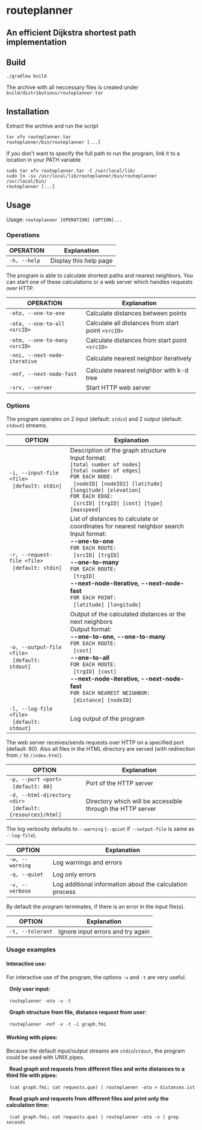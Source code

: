 # routeplanner
## An efficient Dijkstra shortest path implementation

## Build

```
./gradlew build
```

The archive with all neccessary files is created under `build/distributions/routeplanner.tar`

## Installation

Extract the archive and run the script
```
tar xfv routeplanner.tar
routeplanner/bin/routeplanner [...]
```
If you don't want to specify the full path to run the program, link it to a location in your PATH variable
```
sudo tar xfv routeplanner.tar -C /usr/local/lib/
sudo ln -sv /usr/local/lib/routeplanner/bin/routeplanner /usr/local/bin/
routeplanner [...]
```

## Usage

Usage: `routeplanner [OPERATION] [OPTION]...`

### Operations

OPERATION | Explanation
-|-
`-h, --help` | Display this help page

The program is able to calculate shortest paths and nearest neighbors. You can start one of these calculations or a web server which handles requests over HTTP.

OPERATION | Explanation
-|-
`-oto, --one-to-one` | Calculate distances between points
`-ota, --one-to-all <srcID>` | Calculate all distances from start point `<srcID>`
`-otm, --one-to-many <srcID>` | Calculate distances from start point `<srcID>`
`-nni, --next-node-iterative` | Calculate nearest neighbor iteratively
`-nnf, --next-node-fast` | Calculate nearest neighbor with k-d tree
`-srv, --server` | Start HTTP web server

### Options

The program operates on 2 input (default: `stdin`) and 2 output (default: `stdout`) streams.

OPTION | Explanation
-|-
`-i, --input-file <file>`<br>&nbsp;&nbsp;`[default: stdin]` | Description of the graph structure<br>Input format:<br>`[total number of nodes]`<br>`[total number of edges]`<br>`FOR EACH NODE:`<br>&nbsp;&nbsp;`[nodeID] [nodeID2] [latitude] [longitude] [elevation]`<br>`FOR EACH EDGE:`<br>&nbsp;&nbsp;`[srcID] [trgID] [cost] [type] [maxspeed]`
`-r, --request-file <file>`<br>&nbsp;&nbsp;`[default: stdin]` | List of distances to calculate or coordinates for nearest neighbor search<br>Input format:<br>**--one-to-one**<br>`FOR EACH ROUTE:`<br>&nbsp;&nbsp;`[srcID] [trgID]`<br>**--one-to-many**<br>`FOR EACH ROUTE:`<br>&nbsp;&nbsp;`[trgID]`<br>**--next-node-iterative, --next-node-fast**<br>`FOR EACH POINT:`<br>&nbsp;&nbsp;`[latitude] [longitude]`
`-o, --output-file <file>`<br>&nbsp;&nbsp;`[default: stdout]` | Output of the calculated distances or the next neighbors<br>Output format:<br>**--one-to-one, --one-to-many**<br>`FOR EACH ROUTE:`<br>&nbsp;&nbsp;`[cost]`<br>**--one-to-all**<br>`FOR EACH ROUTE:`<br>&nbsp;&nbsp;`[trgID] [cost]`<br>**--next-node-iterative, --next-node-fast**<br>`FOR EACH NEAREST NEIGHBOR:`<br>&nbsp;&nbsp;`[distance] [nodeID]`
`-l, --log-file <file>`<br>&nbsp;&nbsp;`[default: stdout]` | Log output of the program

The web server receives/sends requests over HTTP on a specified port (default: 80). Also all files in the HTML directory are served (with redirection from `/` to `/index.html`).

OPTION | Explanation
-|-
`-p, --port <port>`<br>&nbsp;&nbsp;`[default: 80]` | Port of the HTTP server
`-d, --html-directory <dir>`<br>&nbsp;&nbsp;`[default: {resources}/html]` | Directory which will be accessible through the HTTP server

The log verbosity defaults to `--warning` (`--quiet` if `--output-file` is same as `--log-file`).

OPTION | Explanation
-|-
`-w, --warning` | Log warnings and errors
`-q, --quiet` | Log only errors
`-v, --verbose` | Log additional information about the calculation process

By default the program terminates, if there is an error in the input file(s).

OPTION | Explanation
-|-
`-t, --tolerant` | Ignore input errors and try again

### Usage examples

#### Interactive use:

For interactive use of the program, the options `-v` and `-t` are very useful.

&nbsp;&nbsp;**Only user input:**

&nbsp;&nbsp;```routeplanner -oto -v -t```

&nbsp;&nbsp;**Graph structure from file, distance request from user:**

&nbsp;&nbsp;```routeplanner -nnf -v -t -i graph.fmi```

#### Working with pipes:

Because the default input/output streams are `stdin`/`stdout`, the program could be used with UNIX pipes.

&nbsp;&nbsp;**Read graph and requests from different files and write distances to a third file with pipes:**

&nbsp;&nbsp;```(cat graph.fmi; cat requests.que) | routeplanner -oto > distances.ist```

&nbsp;&nbsp;**Read graph and requests from different files and print only the calculation time:**

&nbsp;&nbsp;```(cat graph.fmi; cat requests.que) | routeplanner -oto -v | grep seconds```

